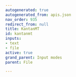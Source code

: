 ```yaml
---
autogenerated: true
autogenerated_from: apis.json
nav_order: 935
redirect_from: null
title: KantanMT
id: kantanmt
inputs:
- text
- file
active: true
grand_parent: Input modes
parent: File

---
```


